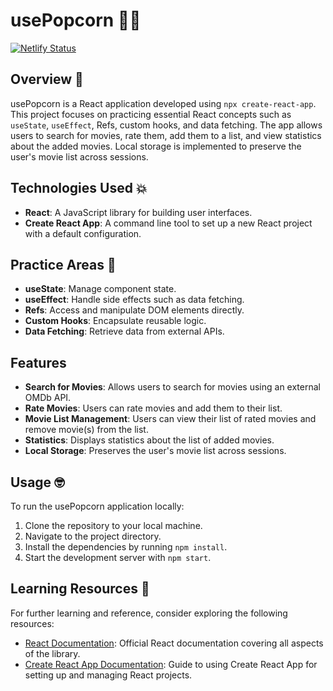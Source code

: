 # usePopcorn 🎥🍿

[![Netlify Status](https://api.netlify.com/api/v1/badges/6f985140-912d-4fef-8dd9-8173914296d3/deploy-status)](https://app.netlify.com/sites/fulgur-vividus-usepopcorn/deploys)

## Overview 📝

usePopcorn is a React application developed using `npx create-react-app`. This project focuses on practicing essential React concepts such as `useState`, `useEffect`, Refs, custom hooks, and data fetching. The app allows users to search for movies, rate them, add them to a list, and view statistics about the added movies. Local storage is implemented to preserve the user's movie list across sessions.

## Technologies Used 💥

- **React**: A JavaScript library for building user interfaces.
- **Create React App**: A command line tool to set up a new React project with a default configuration.

## Practice Areas 🤼

- **useState**: Manage component state.
- **useEffect**: Handle side effects such as data fetching.
- **Refs**: Access and manipulate DOM elements directly.
- **Custom Hooks**: Encapsulate reusable logic.
- **Data Fetching**: Retrieve data from external APIs.

## Features

- **Search for Movies**: Allows users to search for movies using an external OMDb API.
- **Rate Movies**: Users can rate movies and add them to their list.
- **Movie List Management**: Users can view their list of rated movies and remove movie(s) from the list.
- **Statistics**: Displays statistics about the list of added movies.
- **Local Storage**: Preserves the user's movie list across sessions.

## Usage 🤓

To run the usePopcorn application locally:

1. Clone the repository to your local machine.
2. Navigate to the project directory.
3. Install the dependencies by running `npm install`.
4. Start the development server with `npm start`.

## Learning Resources 🧐

For further learning and reference, consider exploring the following resources:

- [React Documentation](https://reactjs.org/docs/getting-started.html): Official React documentation covering all aspects of the library.
- [Create React App Documentation](https://create-react-app.dev/docs/getting-started): Guide to using Create React App for setting up and managing React projects.
